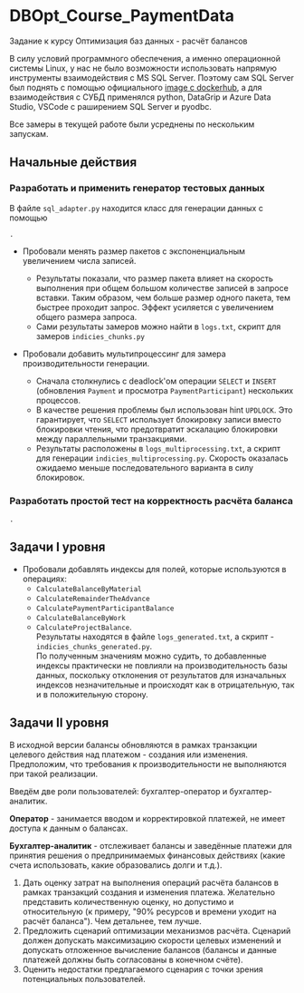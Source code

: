 # DBOpt_Course_PaymentData
Задание к курсу Оптимизация баз данных - расчёт балансов


В силу условий программного обеспечения, а именно операционной системы Linux, у нас не было возможности использовать напрямую инструменты взаимодействия с MS SQL Server. Поэтому сам SQL Server был поднять с помощью официального [image с dockerhub](https://hub.docker.com/_/microsoft-mssql-server), а для взаимодействия с СУБД применялся python, DataGrip и Azure Data Studio, VSCode с раширением SQL Server и pyodbc.

Все замеры в текущей работе были усреднены по нескольким запускам.

## Начальные действия
### Разработать и применить генератор тестовых данных

В файле `sql_adapter.py` находится класс для генерации данных с помощью 

`.`

 - Пробовали менять размер пакетов с экспоненциальным увеличением числа записей.  
     - Результаты показали, что размер пакета влияет на скорость выполнения при общем большом количестве записей в запросе вставки. Таким образом, чем больше размер одного пакета, тем быстрее проходит запрос. Эффект усиляется с увеличением общего размера запроса.  
     - Сами результаты замеров можно найти в `logs.txt`, скрипт для замеров `indicies_chunks.py`

 - Пробовали добавить мультипроцессинг для замера производительности генерации.
     - Сначала столкнулись с deadlock'ом операции `SELECT` и `INSERT` (обновления `Payment` и просмотра `PaymentParticipant`) нескольких процессов. 
     - В качестве решения проблемы был использован hint `UPDLOCK`. Это гарантирует, что `SELECT` использует блокировку записи вместо блокировки чтения, что предотвратит эскалацию блокировки между параллельными транзакциями.
     - Результаты расположены в `logs_multiprocessing.txt`, а скрипт для генерации `indicies_multiprocessing.py`. Скорость оказалась ожидаемо меньше последовательного варианта в силу блокировок.


### Разработать простой тест на корректность расчёта баланса

`.`

## Задачи I уровня
 - Пробовали добавлять индексы для полей, которые используются в операциях: 
    - `CalculateBalanceByMaterial`
    - `CalculateRemainderTheAdvance`
    - `CalculatePaymentParticipantBalance`
    - `CalculateBalanceByWork`
    - `CalculateProjectBalance`.  
    Результаты находятся в файле `logs_generated.txt`, а скрипт - `indicies_chunks_generated.py`.  
    По полученным значениям можно судить, то добавленные индексы практически не повлияли на производительность базы данных, поскольку отклонения от результатов для изначальных индексов незначительные и происходят как в отрицательную, так и в положительную сторону.

## Задачи II уровня
В исходной версии балансы обновляются в рамках транзакции целевого действия над платежом - создания или изменения. Предположим, что требования к производительности не выполняются при такой реализации.

Введём две роли пользователей: бухгалтер-оператор и бухгалтер-аналитик.

**Оператор** - занимается вводом и корректировкой платежей, не имеет доступа к данным о балансах.

**Бухгалтер-аналитик** - отслеживает балансы и заведённые платежи для принятия решения о предпринимаемых финансовых действиях (какие счета использовать, какие образовались долги и т.д.).

1. Дать оценку затрат на выполнения операций расчёта балансов в рамках транзакций создания и изменения платежа. Желательно представить количественную оценку, но допустимо и относительную (к примеру, "90% ресурсов и времени уходит на расчёт баланса"). Чем детальнее, тем лучше.
2. Предложить сценарий оптимизации механизмов расчёта. Сценарий должен допускать максимизацию скорости целевых изменений и допускать отложенное вычисление балансов (балансы и данные платежей должны быть согласованы в конечном счёте).
3. Оценить недостатки предлагаемого сценария с точки зрения потенциальных пользователей.
